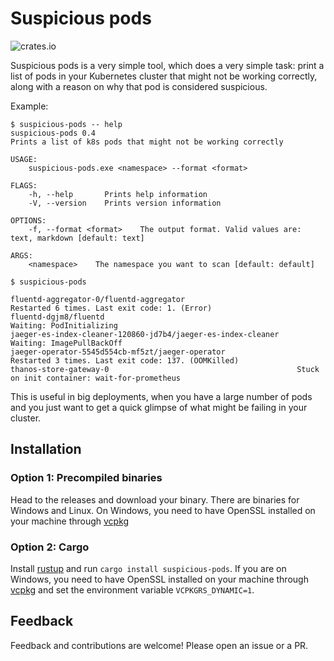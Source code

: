 # Suspicious pods

![crates.io](https://img.shields.io/crates/v/suspicious-pods.svg)

Suspicious pods is a very simple tool, which does a very simple task: print a list of pods in your Kubernetes cluster that might not be working correctly, along with a reason on why that pod is considered suspicious.

Example:

```
$ suspicious-pods -- help
suspicious-pods 0.4
Prints a list of k8s pods that might not be working correctly

USAGE:
    suspicious-pods.exe <namespace> --format <format>

FLAGS:
    -h, --help       Prints help information
    -V, --version    Prints version information

OPTIONS:
    -f, --format <format>    The output format. Valid values are: text, markdown [default: text]

ARGS:
    <namespace>    The namespace you want to scan [default: default]
    
$ suspicious-pods

fluentd-aggregator-0/fluentd-aggregator                         Restarted 6 times. Last exit code: 1. (Error)
fluentd-dgjm8/fluentd                                           Waiting: PodInitializing
jaeger-es-index-cleaner-120860-jd7b4/jaeger-es-index-cleaner    Waiting: ImagePullBackOff
jaeger-operator-5545d554cb-mf5zt/jaeger-operator                Restarted 3 times. Last exit code: 137. (OOMKilled)
thanos-store-gateway-0                                          Stuck on init container: wait-for-prometheus
```

This is useful in big deployments, when you have a large number of pods and you just want to get a quick glimpse of what might be failing in your cluster.

## Installation

### Option 1: Precompiled binaries

Head to the releases and download your binary. There are binaries for Windows and Linux. On Windows, you need to have OpenSSL installed on your machine through [vcpkg](https://github.com/Microsoft/vcpkg)

### Option 2: Cargo

Install [rustup](https://rustup.rs/) and run `cargo install suspicious-pods`. If you are on Windows, you need to have OpenSSL installed on your machine through [vcpkg](https://github.com/Microsoft/vcpkg) and set the environment variable `VCPKGRS_DYNAMIC=1`.


## Feedback

Feedback and contributions are welcome! Please open an issue or a PR.
